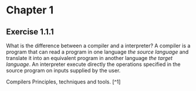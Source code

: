 # Chapter 1
## Exercise 1.1.1
What is the difference between a compiler and a interpreter?
A compiler is a program that can read a program in one language *the source language*  and translate it into an equivalent program in another language *the target language*. An interpreter execute directly the operations specified in the source program on inputs supplied by the user.

Compilers Principles, techniques and tools. [^1]